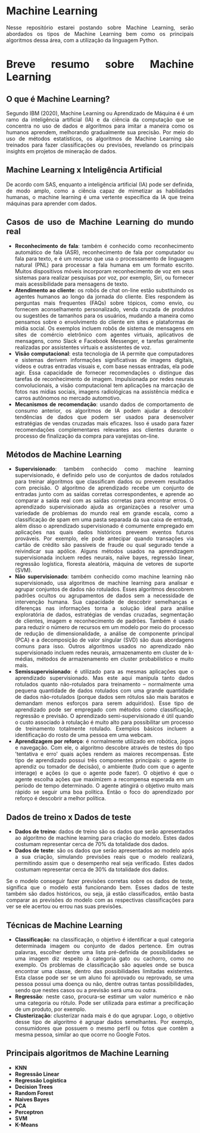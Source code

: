 # Machine Learning

<div align="justify">

Nesse repositório estarei postando sobre Machine Learning, serão abordados os tipos de Machine Learning bem como os principais algoritmos dessa área, com a utilização da linguagem Python.

# Breve resumo sobre Machine Learning

## O que é Machine Learning?
Segundo IBM (2020), Machine Learning ou Aprendizado de Máquina é é um ramo da inteligência artificial (IA) e da ciência da computação que se concentra no uso de dados e algoritmos para imitar a maneira como os humanos aprendem, melhorando gradualmente sua precisão. Por meio do uso de métodos estatísticos, os algoritmos de Machine Learning são treinados para fazer classificações ou previsões, revelando os principais insights em projetos de mineração de dados.

## Machine Learning x Inteligência Artificial
De acordo com SAS, enquanto a inteligência artificial (IA) pode ser definida, de modo amplo, como a ciência capaz de mimetizar as habilidades humanas, o machine learning é uma vertente específica da IA que treina máquinas para aprender com dados. 

## Casos de uso de Machine Learning do mundo real
- **Reconhecimento de fala**: também é conhecido como reconhecimento automático de fala (ASR), reconhecimento de fala por computador ou fala para texto, e é um recurso que usa o processamento de linguagem natural (PNL) para processar a fala humana em um formato escrito. Muitos dispositivos móveis incorporam reconhecimento de voz em seus sistemas para realizar pesquisas por voz, por exemplo, Siri, ou fornecer mais acessibilidade para mensagens de texto.
- **Atendimento ao cliente**: os robôs de chat on-line estão substituindo os agentes humanos ao longo da jornada do cliente. Eles respondem às perguntas mais frequentes (FAQs) sobre tópicos, como envio, ou fornecem aconselhamento personalizado, venda cruzada de produtos ou sugestões de tamanhos para os usuários, mudando a maneira como pensamos sobre o envolvimento do cliente em sites e plataformas de mídia social. Os exemplos incluem robôs de sistema de mensagens em sites de comércio eletrônico com agentes virtuais, aplicativos de mensagens, como Slack e Facebook Messenger, e tarefas geralmente realizadas por assistentes virtuais e assistentes de voz.
- **Visão computacional**: esta tecnologia de IA permite que computadores e sistemas derivem informações significativas de imagens digitais, vídeos e outras entradas visuais e, com base nessas entradas, ela pode agir. Essa capacidade de fornecer recomendações o distingue das tarefas de reconhecimento de imagem. Impulsionada por redes neurais convolucionais, a visão computacional tem aplicações na marcação de fotos nas mídias sociais, imagens radiológicas na assistência médica e carros autônomos no mercado automotivo.
- **Mecanismos de recomendação**: usando dados de comportamento de consumo anterior, os algoritmos de IA podem ajudar a descobrir tendências de dados que podem ser usados para desenvolver estratégias de vendas cruzadas mais eficazes. Isso é usado para fazer recomendações complementares relevantes aos clientes durante o processo de finalização da compra para varejistas on-line.

## Métodos de Machine Learning
- **Supervisionado**: também conhecido como machine learning supervisionado, é definido pelo uso de conjuntos de dados rotulados para treinar algoritmos que classificam dados ou preveem resultados com precisão. O algoritmo de aprendizado recebe um conjunto de entradas junto com as saídas corretas correspondentes, e aprende ao comparar a saída real com as saídas corretas para encontrar erros. O aprendizado supervisionado ajuda as organizações a resolver uma variedade de problemas do mundo real em grande escala, como a classificação de spam em uma pasta separada da sua caixa de entrada, além disso o aprendizado supervisionado é comumente empregado em aplicações nas quais dados históricos preveem eventos futuros prováveis. Por exemplo, ele pode antecipar quando transações via cartão de crédito são passíveis de fraude ou qual segurado tende a reivindicar sua apólice. Alguns métodos usados na aprendizagem supervisionada incluem redes neurais, naïve bayes, regressão linear, regressão logística, floresta aleatória, máquina de vetores de suporte (SVM).
- **Não supervisionado**: também conhecido como machine learning não supervisionado, usa algoritmos de machine learning para analisar e agrupar conjuntos de dados não rotulados. Esses algoritmos descobrem padrões ocultos ou agrupamentos de dados sem a necessidade de intervenção humana. Sua capacidade de descobrir semelhanças e diferenças nas informações torna a solução ideal para análise exploratória de dados, estratégias de vendas cruzadas, segmentação de clientes, imagem e reconhecimento de padrões. Também é usado para reduzir o número de recursos em um modelo por meio do processo de redução de dimensionalidade, a análise de componente principal (PCA) e a decomposição de valor singular (SVD) são duas abordagens comuns para isso. Outros algoritmos usados no aprendizado não supervisionado incluem redes neurais, armazenamento em cluster de k-médias, métodos de armazenamento em cluster probabilístico e muito mais.
- **Semissupervisionado**: é utilizado para as mesmas aplicações que o aprendizado supervisionado. Mas este aqui manipula tanto dados rotulados quanto não-rotulados para treinamento – normalmente uma pequena quantidade de dados rotulados com uma grande quantidade de dados não-rotulados (porque dados sem rótulos são mais baratos e demandam menos esforços para serem adquiridos). Esse tipo de aprendizado pode ser empregado com métodos como classificação, regressão e previsão. O aprendizado semi-supervisionado é útil quando o custo associado à rotulação é muito alto para possibilitar um processo de treinamento totalmente rotulado. Exemplos básicos incluem a identificação do rosto de uma pessoa em uma webcam.
- **Aprendizagem por reforço**: é normalmente utilizado em robótica, jogos e navegação. Com ele, o algoritmo descobre através de testes do tipo 'tentativa e erro' quais ações rendem as maiores recompensas. Este tipo de aprendizado possui três componentes principais: o agente (o aprendiz ou tomador de decisão), o ambiente (tudo com que o agente interage) e ações (o que o agente pode fazer). O objetivo é que o agente escolha ações que maximizem a recompensa esperada em um período de tempo determinado. O agente atingirá o objetivo muito mais rápido se seguir uma boa política. Então o foco do aprendizado por reforço é descobrir a melhor política.

## Dados de treino x Dados de teste
- **Dados de treino**: dados de treino são os dados que serão apresentados ao algoritmo de machine learning para criação do modelo. Estes dados costumam representar cerca de 70% da totalidade dos dados.
- **Dados de teste**: são os dados que serão apresentados ao modelo após a sua criação, simulando previsões reais que o modelo realizará, permitindo assim que o desempenho real seja verificado. Estes dados costumam representar cerca de 30% da totalidade dos dados.

Se o modelo conseguir fazer previsões corretas sobre os dados de teste, significa que o modelo está funcionando bem. Esses dados de teste também são dados históricos, ou seja, já estão classificados, então basta comparar as previsões do modelo com as respectivas classificações para ver se ele acertou ou errou nas suas previsões.
 
## Técnicas de Machine Learning
- **Classificação**: na classificação, o objetivo é identificar a qual categoria determinada imagem ou conjunto de dados pertence. Em outras palavras, escolher dentre uma lista pré-definida de possibilidades se uma imagem diz respeito à categoria gato ou cachorro, como no exemplo. Os problemas de classificação são aqueles onde se busca encontrar uma classe, dentro das possibilidades limitadas existentes. Esta classe pode ser se um aluno foi aprovado ou reprovado, se uma pessoa possui uma doença ou não, dentre outras tantas possibilidades, sendo que nestes casos ou a previsão será uma ou outra.
- **Regressão**: neste caso, procura-se estimar um valor numérico e não uma categoria ou rótulo. Pode ser utilizada para estimar a precificação de um produto, por exemplo.
- **Clusterização**: clusterizar nada mais é do que agrupar. Logo, o objetivo desse tipo de algoritmo é agrupar dados semelhantes. Por exemplo, consumidores que possuem o mesmo perfil ou fotos que contêm a mesma pessoa, similar ao que ocorre no Google Fotos.

## Principais algoritmos de Machine Learning
- **KNN**
- **Regressão Linear**
- **Regressão Logística**
- **Decision Trees**  
- **Random Forest**
- **Naives Bayes** 
- **PCA**
- **Perceptron**
- **SVM**
- **K-Means**  
</div>

